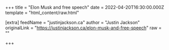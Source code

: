
+++
title = "Elon Musk and free speech"
date = 2022-04-20T16:30:00.000Z
template = "html_content/raw.html"

[extra]
feedName = "justinjackson.ca"
author = "Justin Jackson"
originalLink = "https://justinjackson.ca/elon-musk-and-free-speech"
raw = ""

+++

